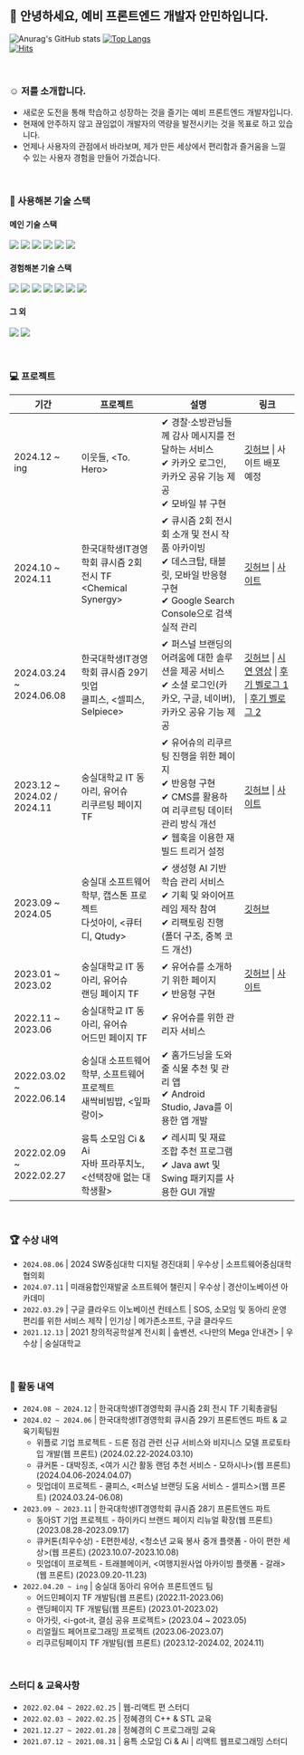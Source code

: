 ## 👋 안녕하세요, 예비 프론트엔드 개발자 안민하입니다.

![Anurag's GitHub stats](https://github-readme-stats.vercel.app/api?username=aaminha&show_icons=true&theme=radical) [![Top Langs](https://github-readme-stats.vercel.app/api/top-langs/?username=aaminha&langs_count=10&layout=compact&theme=dark)](https://github.com/aaminha/aaminha)
<br />
[![Hits](https://hits.seeyoufarm.com/api/count/incr/badge.svg?url=https%3A%2F%2Fgithub.com%2Fgjbae1212%2Fhit-counter)](https://hits.seeyoufarm.com)

<br/>

### ☺️ 저를 소개합니다.

- 새로운 도전을 통해 학습하고 성장하는 것을 즐기는 예비 프론트엔드 개발자입니다.
- 현재에 안주하지 않고 끊임없이 개발자의 역량을 발전시키는 것을 목표로 하고 있습니다.
- 언제나 사용자의 관점에서 바라보며, 제가 만든 세상에서 편리함과 즐거움을 느낄 수 있는 사용자 경험을 만들어 가겠습니다.

<br/>

### 🔧 사용해본 기술 스택

#### 메인 기술 스택

<img src="https://img.shields.io/badge/javascript-F7DF1E?style=for-the-badge&logo=javascript&logoColor=white"> <img src="https://img.shields.io/badge/typescript-3178C6?style=for-the-badge&logo=typescript&logoColor=white"> <img src="https://img.shields.io/badge/react-61DAFB?style=for-the-badge&logo=react&logoColor=white"> <img src="https://img.shields.io/badge/tailwindcss-06B6D4?style=for-the-badge&logo=tailwindcss&logoColor=white"> <img src="https://img.shields.io/badge/reactquery-FF4154?style=for-the-badge&logo=reactquery&logoColor=white"> <img src="https://img.shields.io/badge/recoil-f26b00?style=for-the-badge&logo=">

#### 경험해본 기술 스택

<img src="https://img.shields.io/badge/c-A8B9CC?style=for-the-badge&logo=c&logoColor=white"> <img src="https://img.shields.io/badge/c++-00599C?style=for-the-badge&logo=c++&logoColor=white"> <img src="https://img.shields.io/badge/python-3776AB?style=for-the-badge&logo=python&logoColor=white"> <img src="https://img.shields.io/badge/JAVA-007396?style=for-the-badge&logo=java&logoColor=white"> <img src="https://img.shields.io/badge/r-276DC3?style=for-the-badge&logo=r&logoColor=white"> <img src="https://img.shields.io/badge/html5-E34F26?style=for-the-badge&logo=html5&logoColor=white"> <img src="https://img.shields.io/badge/css-1572B6?style=for-the-badge&logo=css3&logoColor=white">

#### 그 외

<img src="https://img.shields.io/badge/github-181717?style=for-the-badge&logo=github&logoColor=white"> <img src="https://img.shields.io/badge/slack-4A154B?style=for-the-badge&logo=slack&logoColor=white">

<br/>

### 💻 프로젝트

| 기간 | 프로젝트 | 설명 | 링크 |
| --- | ---- | ----- | --- |
| 2024.12 ~ <br/>ing             | 이웃들, <To. Hero>                                                                    | ✔︎ 경찰·소방관님들께 감사 메시지를 전달하는 서비스<br/>✔︎ 카카오 로그인, 카카오 공유 기능 제공<br/>✔︎ 모바일 뷰 구현                                                   | [깃허브](https://github.com/Neighbors-dev/Frontend) \| 사이트 배포 예정                                                                                                                                                                                                                                                                                                                                                                                                                                                                                 |
| 2024.10 ~ <br/>2024.11         | 한국대학생IT경영학회 큐시즘 2회 전시 TF<br/>\<Chemical Synergy>                       | ✔︎ 큐시즘 2회 전시회 소개 및 전시 작품 아카이빙<br/>✔︎ 데스크탑, 태블릿, 모바일 반응형 구현<br >✔︎ Google Search Console으로 검색 실적 관리                               | [깃허브](https://github.com/AAminha/kusitms-2nd-exhibition) \| [사이트](https://www.chemical-synergy-with-kusitms.com/)                                                                                                                                                                                                                                                                                                                                                                                                                                 |
| 2024.03.24 ~ <br/>2024.06.08          | 한국대학생IT경영학회 큐시즘 29기 밋업<br />쿨피스, <셀피스, Selpiece>                 | ✔︎ 퍼스널 브랜딩의 어려움에 대한 솔루션을 제공 서비스<br />✔︎ 소셜 로그인(카카오, 구글, 네이버), 카카오 공유 기능 제공                                         | [깃허브](https://github.com/KUSITMS-29th-TEAM-D/Frontend) \| [시연 영상](https://www.youtube.com/watch?v=jgDSXNzTFo4) \| [후기 벨로그 1](https://velog.io/@min_ha/%ED%81%90%EC%8B%9C%EC%A6%98-%ED%81%90%EC%8B%9C%EC%A6%98-29%EA%B8%B0-%EB%B0%8B%EC%97%85-%ED%94%84%EB%A1%9C%EC%A0%9D%ED%8A%B8-%ED%9B%84%EA%B8%B0-1-%ED%98%91%EC%97%85) \| [후기 벨로그 2](https://velog.io/@min_ha/%ED%81%90%EC%8B%9C%EC%A6%98-%ED%81%90%EC%8B%9C%EC%A6%98-29%EA%B8%B0-%EB%B0%8B%EC%97%85-%ED%94%84%EB%A1%9C%EC%A0%9D%ED%8A%B8-%ED%9B%84%EA%B8%B0-1-%ED%98%91%EC%97%85) |
| 2023.12 ~ <br/>2024.02 / 2024.11 | 숭실대학교 IT 동아리, 유어슈<br/>리쿠르팅 페이지 TF                                   | ✔︎ 유어슈의 리쿠르팅 진행을 위한 페이지<br/>✔︎ 반응형 구현<br/>✔︎ CMS를 활용하여 리쿠르팅 데이터 관리 방식 개선<br/>✔︎ 웹훅을 이용한 재빌드 트리거 설정 | [깃허브](https://github.com/yourssu/Yourssu-landing-page) \| [사이트](https://yourssu.com/recruiting/)                                                                                                                                                                                                                                                                                                                                                                                                                                                  |
| 2023.09 ~ <br/>2024.05         | 숭실대 소프트웨어학부, 캡스톤 프로젝트<br/>다섯아이, <큐터디, Qtudy>                  | ✔︎ 생성형 AI 기반 학습 관리 서비스<br />✔︎ 기획 및 와이어프레임 제작 참여<br />✔︎ 리팩토링 진행(폴더 구조, 중복 코드 개선)             | [깃허브](https://github.com/capstone-five-ai/Qtudy-FE)                                                                                                                                                                                                                                                                                                                                                                                                                                                                                                  |
| 2023.01 ~ <br/>2023.02           | 숭실대학교 IT 동아리, 유어슈<br/>랜딩 페이지 TF                                       | ✔︎ 유어슈를 소개하기 위한 페이지<br/>✔︎ 반응형 구현                                                                                                               | [깃허브](https://github.com/yourssu/Yourssu-landing-page) \| [사이트](https://yourssu.com/)                                                                                                                                                                                                                                                                                                                                                                                                                                                             |
| 2022.11 ~ <br/>2023.06           | 숭실대학교 IT 동아리, 유어슈<br/>어드민 페이지 TF                                     | ✔︎ 유어슈를 위한 관리자 서비스                                                                                                                        |
| 2022.03.02 ~ <br/>2022.06.14   | 숭실대 소프트웨어학부, 소프트웨어 프로젝트<br/>새싹비빔밥, <잎파랑이>                 | ✔︎ 홈가드닝을 도와줄 식물 추천 및 관리 앱<br/>✔︎ Android Studio, Java를 이용한 앱 개발                                                                                                                                                    |                                                                                                                                                                                                                                                                                                                                                                                                                                                                                                                                                         |
| 2022.02.09 ~ <br/>2022.02.27   | 융특 소모임 Ci & Ai<br/>자바 프라푸치노, <선택장애 없는 대학생활> | ✔︎ 레시피 및 재료 조합 ​​추천 프로그램<br/>✔︎ Java awt 및 Swing 패키지를 사용한 GUI 개발                                                                                                                                                    |                                                                                                                                                                                                                                                                                                                                                                                                                                                                                                                                                         |

<br/>

### 🏆 수상 내역

- `2024.08.06` | 2024 SW중심대학 디지털 경진대회 | 우수상 | 소프트웨어중심대학협의회
- `2024.07.11` | 미래융합인재발굴 소프트웨어 챌린지 | 우수상 | 경산이노베이션 아카데미
- `2022.03.29` | 구글 클라우드 이노베이션 컨테스트 | SOS, 소모임 및 동아리 운영 편리를 위한 서비스 제작 | 인기상 | 메가존소프트, 구글 클라우드
- `2021.12.13` | 2021 창의적공학설계 전시회 | 솦벤션, <나만의 Mega 안내견> | 우수상 | 숭실대학교

<br/>

### 🚀 활동 내역

- `2024.08 ~ 2024.12` | 한국대학생IT경영학회 큐시즘 2회 전시 TF 기획총괄팀
- `2024.02 ~ 2024.06` | 한국대학생IT경영학회 큐시즘 29기 프론트엔드 파트 & 교육기획팀원
  - 위플로 기업 프로젝트 - 드론 점검 관련 신규 서비스와 비지니스 모델 프로토타입 개발(웹 프론트) (2024.02.22-2024.03.10)
  - 큐커톤 - 대박징조, <여가 시간 활동 랜덤 추천 서비스 - 모하시나>(웹 프론트) (2024.04.06-2024.04.07)
  - 밋업데이 프로젝트 - 쿨피스, <퍼스널 브랜딩 도움 서비스 - 셀피스>(웹 프론트) (2024.03.24-06.08)
- `2023.09 ~ 2023.11` | 한국대학생IT경영학회 큐시즘 28기 프론트엔드 파트
  - 동아ST 기업 프로젝트 - 하이카디 브랜드 페이지 리뉴얼 확장(웹 프론트) (2023.08.28-2023.09.17)
  - 큐커톤(최우수상) - E편한세상, <청소년 교육 봉사 중개 플랫폼 - 아이 편한 세상>(웹 프론트) (2023.10.07-2023.10.08)
  - 밋업데이 프로젝트 - 트래블메이커, <여행지원사업 아카이빙 플랫폼 - 갈래>(웹 프론트) (2023.09.20-11.23)
- `2022.04.20 ~ ing` | 숭실대 동아리 유어슈 프론트엔드 팀
  - 어드민페이지 TF 개발팀(웹 프론트) (2022.11-2023.06)
  - 랜딩페이지 TF 개발팀(웹 프론트) (2023.01-2023.02)
  - 아가릿, <i-got-it, 결심 공유 프로젝트> (2023.04 ~ 2023.05)
  - 리얼월드 페어프로그래밍 프로젝트 (2023.06-2023.07)
  - 리쿠르팅페이지 TF 개발팀(웹 프론트) (2023.12-2024.02, 2024.11)

<br/>

### 스터디 & 교육사항

- `2022.02.04 ~ 2022.02.25` | 웹-리액트 편 스터디
- `2022.02.03 ~ 2022.02.25` | 정혜경의 C++ & STL 교육
- `2021.12.27 ~ 2022.01.28` | 정혜경의 C 프로그래밍 교육
- `2021.07.12 ~ 2021.08.31` | 융특 소모임 Ci & Ai | 리액트 웹프로그래밍 스터디
